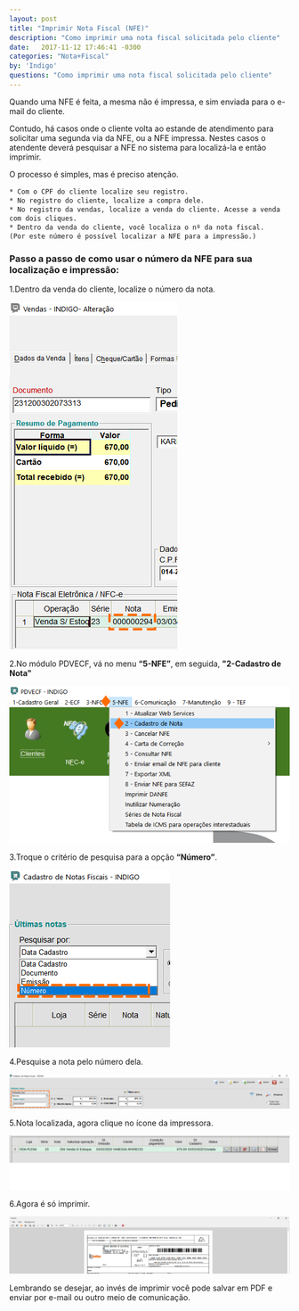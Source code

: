 ```yaml
---
layout: post
title: "Imprimir Nota Fiscal (NFE)"
description: "Como imprimir uma nota fiscal solicitada pelo cliente"
date:   2017-11-12 17:46:41 -0300
categories: "Nota+Fiscal"
by: 'Indigo'
questions: "Como imprimir uma nota fiscal solicitada pelo cliente"
---
```


Quando uma NFE é feita, a mesma não é impressa, e sim enviada para o e-mail do cliente.

Contudo, há casos onde o cliente volta ao estande de atendimento para solicitar uma segunda via da NFE, ou a NFE impressa.
Nestes casos o atendente deverá pesquisar a NFE no sistema para localizá-la e então imprimir.

O processo é simples, mas é preciso atenção.

    * Com o CPF do cliente localize seu registro.
    * No registro do cliente, localize a compra dele.
    * No registro da vendas, localize a venda do cliente. Acesse a venda com dois cliques.
    * Dentro da venda do cliente, você localiza o nº da nota fiscal.
    (Por este número é possível localizar a NFE para a impressão.)

    

### Passo a passo de como usar o número da NFE para sua localização e impressão:

1.Dentro da venda do cliente, localize o número da nota.

  ![](../../assets/img/notasfiscais/-04/01.gif)

2.No módulo PDVECF, vá no menu **“5-NFE”**, em seguida, **"2-Cadastro de Nota"**

  ![](../../assets/img/notasfiscais/-04/02.png)

3.Troque o critério de pesquisa para a opção **“Número”**.

  ![](../../assets/img/notasfiscais/-04/03.png)

4.Pesquise a nota pelo número dela.

  ![](../../assets/img/notasfiscais/-04/04.gif)

5.Nota localizada, agora clique no ícone da impressora.

  ![](../../assets/img/notasfiscais/-04/05.gif)

6.Agora é só imprimir.

  ![](../../assets/img/notasfiscais/-04/06.gif)

Lembrando se desejar, ao invés de imprimir você pode salvar em PDF e enviar por e-mail ou outro meio de comunicação.
